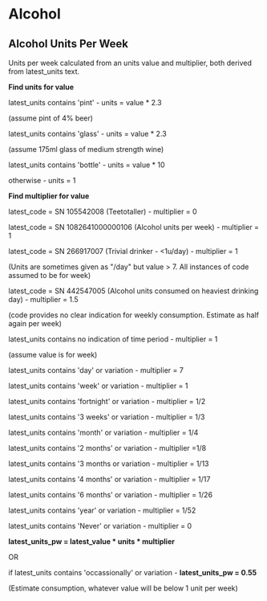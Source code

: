 # Alcohol
## Alcohol Units Per Week

Units per week calculated from an units value and multiplier, both
derived from latest_units text.

**Find units for value**

latest_units contains \'pint\' - units = value \* 2.3

(assume pint of 4% beer)

latest_units contains \'glass\' - units = value \* 2.3

(assume 175ml glass of medium strength wine)

latest_units contains \'bottle\' - units = value \* 10

otherwise - units = 1

**Find multiplier for value**

latest_code = SN 105542008 (Teetotaller) - multiplier = 0

latest_code = SN 1082641000000106 (Alcohol units per week) - multiplier
= 1

latest_code = SN 266917007 (Trivial drinker - \<1u/day) - multiplier = 1

(Units are sometimes given as \"/day\" but value \> 7. All instances of
code assumed to be for week)

latest_code = SN 442547005 (Alcohol units consumed on heaviest drinking
day) - multiplier = 1.5

(code provides no clear indication for weekly consumption. Estimate as
half again per week)

latest_units contains no indication of time period - multiplier = 1

(assume value is for week)

latest_units contains \'day\' or variation - multiplier = 7

latest_units contains \'week\' or variation - multiplier = 1

latest_units contains \'fortnight\' or variation - multiplier = 1/2

latest_units contains \'3 weeks\' or variation - multiplier = 1/3

latest_units contains \'month\' or variation - multiplier = 1/4

latest_units contains \'2 months\' or variation - multiplier =1/8

latest_units contains \'3 months or variation - multiplier = 1/13

latest_units contains \'4 months\' or variation - multiplier = 1/17

latest_units contains \'6 months\' or variation - multiplier = 1/26

latest_units contains \'year\' or variation - multiplier = 1/52

latest_units contains \'Never\' or variation - multiplier = 0

**latest_units_pw = latest_value \* units \* multiplier**

OR

if latest_units contains \'occassionally\' or variation -
**latest_units_pw = 0.55**

(Estimate consumption, whatever value will be below 1 unit per week)